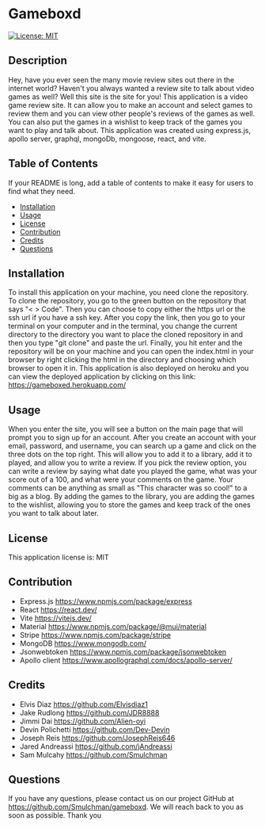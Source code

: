 # Gameboxd
[![License: MIT](https://img.shields.io/badge/License-MIT-blue.svg)](https://opensource.org/licenses/MIT)

## Description
        
Hey, have you ever seen the many movie review sites out there in the internet world? Haven't you always wanted a review site to talk about video games as well? Well this site is the site for you! This application is a video game review site. It can allow you to make an account and select games to review them and you can view other people's reviews of the games as well. You can also put the games in a wishlist to keep track of the games you want to play and talk about. This application was created using express.js, apollo server, graphql, mongoDb, mongoose, react, and vite.
       
        
## Table of Contents 
        
If your README is long, add a table of contents to make it easy for users to find what they need.
        
- [Installation](#installation)
- [Usage](#usage)
- [License](#license)
- [Contribution](#contribution)
- [Credits](#credits)
- [Questions](#questions)

        
## Installation
        
To install this application on your machine, you need clone the repository. To clone the repository, you go to the green button on the repository that says "< > Code". Then you can choose to copy either the https url or the ssh url if you have a ssh key. After you copy the link, then you go to your terminal on your computer and in the terminal, you change the current directory to the directory you want to place the cloned repository in and then you type "git clone" and paste the url. Finally, you hit enter and the repository will be on your machine and you can open the index.html in your browser by right clicking the html in the directory and choosing which browser to open it in. This application is also deployed on heroku and you can view the deployed application by clicking on this link: https://gameboxed.herokuapp.com/
        
## Usage
        
When you enter the site, you will see a button on the main page that will prompt you to sign up for an account. After you create an account with your email, password, and username, you can search up a game and click on the three dots on the top right. This will allow you to add it to a library, add it to played, and allow you to write a review. If you pick the review option, you can write a review by saying what date you played the game, what was your score out of a 100, and what were your comments on the game. Your comments can be anything as small as "This character was so cool!" to a big as a blog. By adding the games to the library, you are adding the games to the wishlist, allowing you to store the games and keep track of the ones you want to talk about later. 
       
## License
        
This application license is: MIT

        
## Contribution
        
- Express.js https://www.npmjs.com/package/express
- React https://react.dev/
- Vite https://vitejs.dev/
- Material https://www.npmjs.com/package/@mui/material
- Stripe https://www.npmjs.com/package/stripe
- MongoDB https://www.mongodb.com/
- Jsonwebtoken https://www.npmjs.com/package/jsonwebtoken
- Apollo client https://www.apollographql.com/docs/apollo-server/ 
        
## Credits
        
- Elvis Diaz https://github.com/Elvisdiaz1
- Jake Rudlong https://github.com/JDR8888
- Jimmi Dai https://github.com/Alien-oyi
- Devin Polichetti https://github.com/Dev-Devin
- Joseph Reis https://github.com/JosephReis646
- Jared Andreassi https://github.com/jAndreassi
- Sam Mulcahy https://github.com/Smulchman

## Questions


If you have any questions, please contact us on our project GitHub at https://github.com/Smulchman/gameboxd. We will reach back to you as soon as possible. Thank you

        